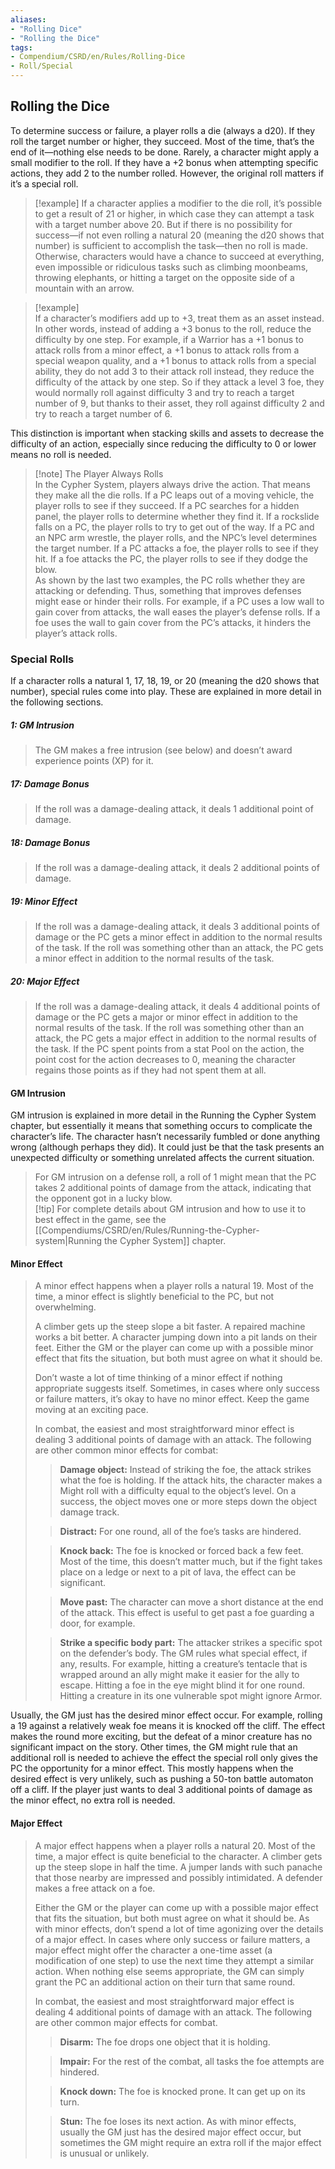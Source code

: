 ```yaml
---
aliases:
- "Rolling Dice"
- "Rolling the Dice"
tags:
- Compendium/CSRD/en/Rules/Rolling-Dice
- Roll/Special 
---
```


## Rolling the Dice
To determine success or failure, a player rolls a die (always a d20). If they roll the target number or higher, they succeed. Most of the time, that’s the end of it—nothing else needs to be done. Rarely, a character might apply a small modifier to the roll. If they have a +2 bonus when attempting specific actions, they add 2 to the number rolled. However, the original roll matters if it’s a special roll.

>[!example] 
>If a character applies a modifier to the die roll, it’s possible to get a result of 21 or higher, in which case they can attempt a task with a target number above 20. But if there is no possibility for success—if not even rolling a natural 20 (meaning the d20 shows that number) is sufficient to accomplish the task—then no roll is made. Otherwise, characters would have a chance to succeed at everything, even impossible or ridiculous tasks such as climbing moonbeams, throwing elephants, or hitting a target on the opposite side of a mountain with an arrow.

>[!example]  
>If a character’s modifiers add up to +3, treat them as an asset instead. In other words, instead of adding a +3 bonus to the roll, reduce the difficulty by one step. For example, if a Warrior has a +1 bonus to attack rolls from a minor effect, a +1 bonus to attack rolls from a special weapon quality, and a +1 bonus to attack rolls from a special ability, they do not add 3 to their attack roll instead, they reduce the difficulty of the attack by one step. So if they attack a level 3 foe, they would normally roll against difficulty 3 and try to reach a target number of 9, but thanks to their asset, they roll against difficulty 2 and try to reach a target number of 6.

This distinction is important when stacking skills and assets to decrease the difficulty of an action, especially since reducing the difficulty to 0 or lower means no roll is needed.

>[!note] The Player Always Rolls  
>In the Cypher System, players always drive the action. That means they make all the die rolls. If a PC leaps out of a moving vehicle, the player rolls to see if they succeed. If a PC searches for a hidden panel, the player rolls to determine whether they find it. If a rockslide falls on a PC, the player rolls to try to get out of the way. If a PC and an NPC arm wrestle, the player rolls, and the NPC’s level determines the target number. If a PC attacks a foe, the player rolls to see if they hit. If a foe attacks the PC, the player rolls to see if they dodge the blow.  
>As shown by the last two examples, the PC rolls whether they are attacking or defending. Thus, something that improves defenses might ease or hinder their rolls. For example, if a PC uses a low wall to gain cover from attacks, the wall eases the player’s defense rolls. If a foe uses the wall to gain cover from the PC’s attacks, it hinders the player’s attack rolls.

### Special Rolls
If a character rolls a natural 1, 17, 18, 19, or 20 (meaning the d20 shows that number), special rules come into play. These are explained in more detail in the following sections.

##### 1: GM Intrusion  
>  The GM makes a free intrusion (see below) and doesn’t award experience points (XP) for it.  

##### 17: Damage Bonus
>If the roll was a damage-dealing attack, it deals 1 additional point of damage.  

##### 18: Damage Bonus  
>If the roll was a damage-dealing attack, it deals 2 additional points of damage.  

##### 19: Minor Effect  
>If the roll was a damage-dealing attack, it deals 3 additional points of damage or the PC gets a minor effect in addition to the normal results of the task. If the roll was something other than an attack, the PC gets a minor effect in addition to the normal results of the task.  

##### 20: Major Effect
>If the roll was a damage-dealing attack, it deals 4 additional points of damage or the PC gets a major or minor effect in addition to the normal results of the task. If the roll was something other than an attack, the PC gets a major effect in addition to the normal results of the task. If the PC spent points from a stat Pool on the action, the point cost for the action decreases to 0, meaning the character regains those points as if they had not spent them at all.

#### GM Intrusion  
GM intrusion is explained in more detail in the Running the Cypher System chapter, but essentially it means that something occurs to complicate the character’s life. The character hasn’t necessarily fumbled or done anything wrong (although perhaps they did). It could just be that the task presents an unexpected difficulty or something unrelated affects the current situation.  

>For GM intrusion on a defense roll, a roll of 1 might mean that the PC takes 2 additional points of damage from the attack, indicating that the opponent got in a lucky blow.  
>[!tip] 
>For complete details about GM intrusion and how to use it to best effect in the game, see the [[Compendiums/CSRD/en/Rules/Running-the-Cypher-system|Running the Cypher System]] chapter.

####  Minor Effect  
>A minor effect happens when a player rolls a natural 19. Most of the time, a minor effect is slightly beneficial to the PC, but not overwhelming.
>
>A climber gets up the steep slope a bit faster. A repaired machine works a bit better. A character jumping down into a pit lands on their feet. Either the GM or the player can come up with a possible minor effect that fits the situation, but both must agree on what it should be.  
>
>Don’t waste a lot of time thinking of a minor effect if nothing appropriate suggests itself. Sometimes, in cases where only success or failure matters, it’s okay to have no minor effect. Keep the game moving at an exciting pace.  
>
>In combat, the easiest and most straightforward minor effect is dealing 3 additional points of damage with an attack. The following are other common minor effects for combat:  
>>**Damage object:** Instead of striking the foe, the attack strikes what the foe is holding. If the attack hits, the character makes a Might roll with a difficulty equal to the object’s level. On a success, the object moves one or more steps down the object damage track. 
>
>>**Distract:** For one round, all of the foe’s tasks are hindered.  
>
>>**Knock back:** The foe is knocked or forced back a few feet. Most of the time, this doesn’t matter much, but if the fight takes place on a ledge or next to a pit of lava, the effect can be significant.  
>
>>**Move past:** The character can move a short distance at the end of the attack. This effect is useful to get past a foe guarding a door, for example. 
>
>> **Strike a specific body part:** The attacker strikes a specific spot on the defender’s body. The GM rules what special effect, if any, results. For example, hitting a creature’s tentacle that is wrapped around an ally might make it easier for the ally to escape. Hitting a foe in the eye might blind it for one round. Hitting a creature in its one vulnerable spot might ignore Armor.  
>
Usually, the GM just has the desired minor effect occur. For example, rolling a 19 against a relatively weak foe means it is knocked off the cliff. The effect makes the round more exciting, but the defeat of a minor creature has no significant impact on the story. Other times, the GM might rule that an additional roll is needed to achieve the effect the special roll only gives the PC the opportunity for a minor effect. This mostly happens when the desired effect is very unlikely, such as pushing a 50-ton battle automaton off a cliff. If the player just wants to deal 3 additional points of damage as the minor effect, no extra roll is needed.

#### Major Effect 
>A major effect happens when a player rolls a natural 20. Most of the time, a major effect is quite beneficial to the character. A climber gets up the steep slope in half the time. A jumper lands with such panache that those nearby are impressed and possibly intimidated. A defender makes a free attack on a foe.  
>
>Either the GM or the player can come up with a possible major effect that fits the situation, but both must agree on what it should be. As with minor effects, don’t spend a lot of time agonizing over the details of a major effect. In cases where only success or failure matters, a major effect might offer the character a one-time asset (a modification of one step) to use the next time they attempt a similar action. When nothing else seems appropriate, the GM can simply grant the PC an additional action on their turn that same round.  
>
>In combat, the easiest and most straightforward major effect is dealing 4 additional points of damage with an attack. The following are other common major effects for combat.  
>>**Disarm:** The foe drops one object that it is holding.  
>
>>**Impair:** For the rest of the combat, all tasks the foe attempts are hindered.  
>
>>**Knock down:** The foe is knocked prone. It can get up on its turn.  
>
>>**Stun:** The foe loses its next action. 
> As with minor effects, usually the GM just has the desired major effect occur, but sometimes the GM might require an extra roll if the major effect is unusual or unlikely.


